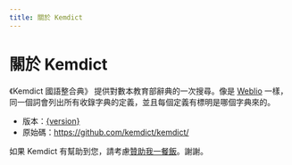 ```yaml
---
title: 關於 Kemdict
---
```


<script>
import { version } from "$lib/common"
</script>

# 關於 Kemdict

《Kemdict 國語整合典》 提供對數本教育部辭典的一次搜尋。像是 [Weblio](https://weblio.jp/) 一樣，同一個詞會列出所有收錄字典的定義，並且每個定義有標明是哪個字典來的。

- 版本：[{version}](/changelog)
- 原始碼：<https://github.com/kemdict/kemdict/>

如果 Kemdict 有幫助到您，請考慮[贊助我一餐飯](https://www.buymeacoffee.com/kisaragihiu)。謝謝。
